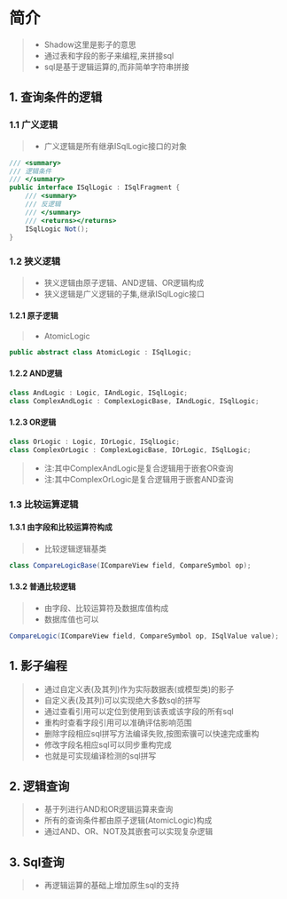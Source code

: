 # 简介
>* Shadow这里是影子的意思
>* 通过表和字段的影子来编程,来拼接sql
>* sql是基于逻辑运算的,而非简单字符串拼接

## 1. 查询条件的逻辑
### 1.1 广义逻辑
>* 广义逻辑是所有继承ISqlLogic接口的对象
~~~csharp
/// <summary>
/// 逻辑条件
/// </summary>
public interface ISqlLogic : ISqlFragment {
    /// <summary>
    /// 反逻辑
    /// </summary>
    /// <returns></returns>
    ISqlLogic Not();
}
~~~

### 1.2 狭义逻辑
>* 狭义逻辑由原子逻辑、AND逻辑、OR逻辑构成
>* 狭义逻辑是广义逻辑的子集,继承ISqlLogic接口
#### 1.2.1 原子逻辑
>* AtomicLogic
~~~csharp
public abstract class AtomicLogic : ISqlLogic;
~~~

#### 1.2.2 AND逻辑
~~~csharp
class AndLogic : Logic, IAndLogic, ISqlLogic;
class ComplexAndLogic : ComplexLogicBase, IAndLogic, ISqlLogic;
~~~

#### 1.2.3 OR逻辑
~~~csharp
class OrLogic : Logic, IOrLogic, ISqlLogic;
class ComplexOrLogic : ComplexLogicBase, IOrLogic, ISqlLogic;
~~~

>* 注:其中ComplexAndLogic是复合逻辑用于嵌套OR查询
>* 注:其中ComplexOrLogic是复合逻辑用于嵌套AND查询

### 1.3 比较运算逻辑
#### 1.3.1 由字段和比较运算符构成
>* 比较逻辑逻辑基类
~~~csharp
class CompareLogicBase(ICompareView field, CompareSymbol op);
~~~

#### 1.3.2 普通比较逻辑
>* 由字段、比较运算符及数据库值构成
>* 数据库值也可以
~~~csharp
CompareLogic(ICompareView field, CompareSymbol op, ISqlValue value);
~~~


## 1. 影子编程
>* 通过自定义表(及其列)作为实际数据表(或模型类)的影子
>* 自定义表(及其列)可以实现绝大多数sql的拼写
>* 通过查看引用可以定位到使用到该表或该字段的所有sql
>* 重构时查看字段引用可以准确评估影响范围
>* 删除字段相应sql拼写方法编译失败,按图索骥可以快速完成重构
>* 修改字段名相应sql可以同步重构完成
>* 也就是可实现编译检测的sql拼写

## 2. 逻辑查询
>* 基于列进行AND和OR逻辑运算来查询
>* 所有的查询条件都由原子逻辑(AtomicLogic)构成
>* 通过AND、OR、NOT及其嵌套可以实现复杂逻辑

## 3. Sql查询
>* 再逻辑运算的基础上增加原生sql的支持
